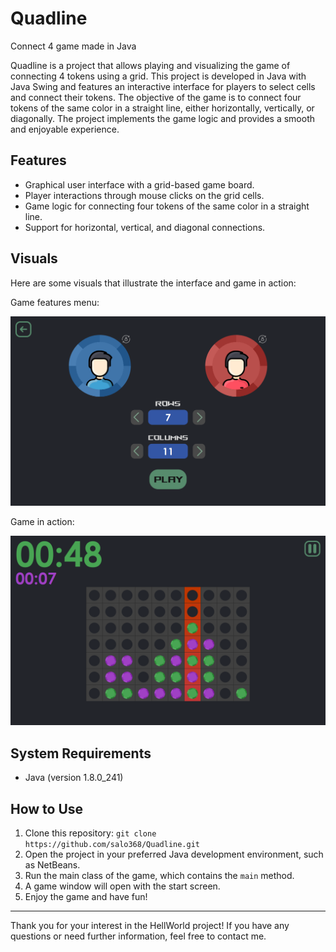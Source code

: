 # Quadline
Connect 4 game made in Java

Quadline is a project that allows playing and visualizing the game of connecting 4 tokens using a grid. This project is developed in Java with Java Swing and features an interactive interface for players to select cells and connect their tokens. The objective of the game is to connect four tokens of the same color in a straight line, either horizontally, vertically, or diagonally. The project implements the game logic and provides a smooth and enjoyable experience.

## Features

- Graphical user interface with a grid-based game board.
- Player interactions through mouse clicks on the grid cells.
- Game logic for connecting four tokens of the same color in a straight line.
- Support for horizontal, vertical, and diagonal connections.

## Visuals

Here are some visuals that illustrate the interface and game in action:

<div >Game features menu:</div>

![Menu](resources/Menu.PNG)

<div >Game in action:</div>

![Game](resources/Game.PNG)

## System Requirements

- Java (version 1.8.0_241)

## How to Use

1. Clone this repository: `git clone https://github.com/salo368/Quadline.git`
2. Open the project in your preferred Java development environment, such as NetBeans.
3. Run the main class of the game, which contains the `main` method.
4. A game window will open with the start screen.
5. Enjoy the game and have fun!

---

Thank you for your interest in the HellWorld project! If you have any questions or need further information, feel free to contact me.
